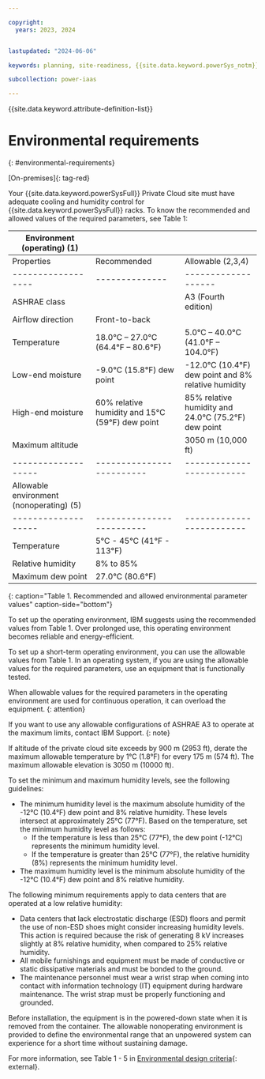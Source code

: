 ```yaml
---

copyright:
  years: 2023, 2024


lastupdated: "2024-06-06"

keywords: planning, site-readiness, {{site.data.keyword.powerSys_notm}}, private cloud, environment, environmental requirement

subcollection: power-iaas

---
```


{{site.data.keyword.attribute-definition-list}}

# Environmental requirements
{: #environmental-requirements}

[On-premises]{: tag-red}

Your {{site.data.keyword.powerSysFull}} Private Cloud site must have adequate cooling and humidity control for {{site.data.keyword.powerSysFull}} racks. To know the recommended and allowed values of the required parameters, see Table 1:

| Environment (operating) (1)                                           | | |
|---------------------------------------------------------------------- | --- | --- |
| Properties        | Recommended    | Allowable (2,3,4)   |
| ------------------| -------------- | ------------------- |
| ASHRAE class      |                | A3 (Fourth edition) |
| Airflow direction | Front-to-back  |                     |
| Temperature       | 18.0°C – 27.0°C (64.4°F – 80.6°F) | 5.0°C – 40.0°C (41.0°F – 104.0°F) |
| Low-end moisture  | -9.0°C (15.8°F) dew point | -12.0°C (10.4°F) dew point and 8% relative humidity|
| High-end moisture | 60% relative humidity and 15°C (59°F) dew point | 85% relative humidity and 24.0°C (75.2°F) dew point |
| Maximum altitude  |                           | 3050 m (10,000 ft) |
|-------------------| ------------------------- | ------------------------- |
| Allowable environment (nonoperating) (5)                       | | |
|-------------------| ------------------------- | -------------------------  |
| Temperature       | 5°C - 45°C (41°F - 113°F) |  |
| Relative humidity | 8% to 85% |  |
| Maximum dew point | 27.0°C (80.6°F) |  |
{: caption="Table 1. Recommended and allowed environmental parameter values" caption-side="bottom"}

To set up the operating environment, IBM suggests using the recommended values from Table 1. Over prolonged use, this operating environment becomes reliable and energy-efficient.

To set up a short-term operating environment, you can use the allowable values from Table 1. In an operating system, if you are using the allowable values for the required parameters, use an equipment that is functionally tested.

When allowable values for the required parameters in the operating environment are used for continuous operation, it can overload the equipment.
{: attention}

If you want to use any allowable configurations of ASHRAE A3 to operate at the maximum limits, contact IBM Support.
{: note}

If altitude of the private cloud site exceeds by 900 m (2953 ft), derate the maximum allowable temperature by 1°C (1.8°F) for every 175 m (574 ft). The maximum allowable elevation is 3050 m (10000 ft).

To set the minimum and maximum humidity levels, see the following guidelines:
*  The minimum humidity level is the maximum absolute humidity of the -12°C (10.4°F) dew point and 8% relative humidity. These levels intersect at approximately 25°C (77°F). Based on the temperature, set the minimum humidity level as follows:
   -  If the temperature is less than 25°C (77°F), the dew point (-12°C) represents the minimum humidity level.
   -  If the temperature is greater than 25°C (77°F), the relative humidity (8%) represents the minimum humidity level.
*  The maximum humidity level is the minimum absolute humidity of the -12°C (10.4°F) dew point and 8% relative humidity.

The following minimum requirements apply to data centers that are operated at a low relative humidity:
*  Data centers that lack electrostatic discharge (ESD) floors and permit the use of non-ESD shoes might consider increasing humidity levels. This action is required because the risk of generating 8 kV increases slightly at 8% relative humidity, when compared to 25% relative humidity.
*  All mobile furnishings and equipment must be made of conductive or static dissipative materials and must be bonded to the ground.
*  The maintenance personnel must wear a wrist strap when coming into contact with information technology (IT) equipment during hardware maintenance. The wrist strap must be properly functioning and grounded.

Before installation, the equipment is in the powered-down state when it is removed from the container. The allowable nonoperating environment is provided to define the environmental range that an unpowered system can experience for a short time without sustaining damage.

For more information, see Table 1 - 5 in [Environmental design criteria](https://www.ibm.com/docs/en/power10/9080-HEX?topic=planning-environmental-design-criteria){: external}.
